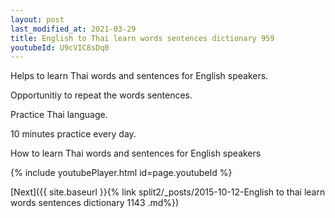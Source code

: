 ```yaml
---
layout: post
last_modified_at: 2021-03-29
title: English to Thai learn words sentences dictionary 959 
youtubeId: U9cVIC8sDq0
---
```

 
 
Helps to learn Thai words and sentences for English speakers.

Opportunitiy to repeat the words sentences. 

Practice Thai language. 
 
10 minutes practice every day. 
 
How to learn Thai words and sentences for English speakers 
 
{% include youtubePlayer.html id=page.youtubeId %}
 
 
[Next]({{ site.baseurl }}{% link  split2/_posts/2015-10-12-English to thai learn words sentences dictionary 1143 .md%})
 
